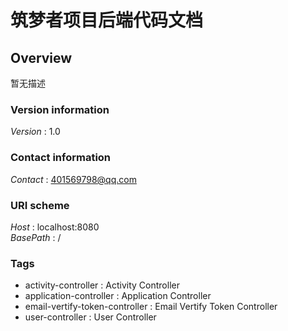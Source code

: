 # 筑梦者项目后端代码文档


<a name="overview"></a>
## Overview
暂无描述


### Version information
*Version* : 1.0


### Contact information
*Contact* : 401569798@qq.com


### URI scheme
*Host* : localhost:8080  
*BasePath* : /


### Tags

* activity-controller : Activity Controller
* application-controller : Application Controller
* email-vertify-token-controller : Email Vertify Token Controller
* user-controller : User Controller



